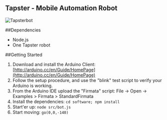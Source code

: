 ## Tapster - Mobile Automation Robot


![Tapsterbot](http://hugs.github.io/img/tapster-2-desk.jpg)

##Dependencies
- Node.js
- One Tapster robot

##Getting Started

1. Download and install the Arduino Client: [http://arduino.cc/en/Guide/HomePage](http://arduino.cc/en/Guide/HomePage)
2. Follow the setup procedure, and use the "blink" test script to verify your Arduino is working.
3. From the Arduino IDE upload the "Firmata" script: File -> Open -> Examples > Firmata > StandardFirmata
4. Install the dependencies: `cd software; npm install`
5. Start'er up: `node src/bot.js`
6. Start moving: `go(0,0,-140)`
